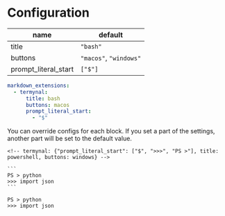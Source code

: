 # Configuration

| **name**             | **default**            |
|----------------------|------------------------|
| title                | `"bash"`               |
| buttons              | `"macos"`, `"windows"` |
| prompt_literal_start | `["$"]`                |

```yaml
markdown_extensions:
  - termynal:
      title: bash
      buttons: macos
      prompt_literal_start:
        - "$"
```

You can override configs for each block. If you set a part of the settings, another part will be set to the default value.

````
<!-- termynal: {"prompt_literal_start": ["$", ">>>", "PS >"], title: powershell, buttons: windows} -->

```
PS > python
>>> import json
```
````

<!-- termynal: {"prompt_literal_start": ["$", ">>>", "PS >"], title: powershell, buttons: windows} -->

```
PS > python
>>> import json
```
